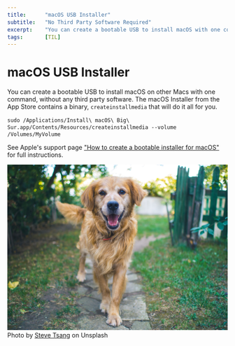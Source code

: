 ```yaml
---
title:		"macOS USB Installer"
subtitle:	"No Third Party Software Required"
excerpt:	"You can create a bootable USB to install macOS with one command, without any third party software."
tags:		[TIL]
---
```


# macOS USB Installer

You can create a bootable USB to install macOS on other Macs with one command, without any third party software. The macOS Installer from the App Store contains a binary, `createinstallmedia` that will do it all for you.


```
sudo /Applications/Install\ macOS\ Big\ Sur.app/Contents/Resources/createinstallmedia --volume /Volumes/MyVolume
```

See Apple's support page ["How to create a bootable installer for macOS"](https://support.apple.com/en-us/HT201372) for full instructions.


![no-alignment](/img/dogs/dog2.jpg)
Photo by <a href="https://unsplash.com/@stevetsang">Steve Tsang</a> on Unsplash


  